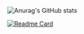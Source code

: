 
![Anurag's GitHub stats](https://github-readme-stats.vercel.app/api?username=jiubaoyibao&show_icons=true&theme=cobalt)

[![Readme Card](https://github-readme-stats.vercel.app/api/pin/?username=jiubaoyibao&repo=jiubaoyibao)](https://github.com/anuraghazra/github-readme-stats)

